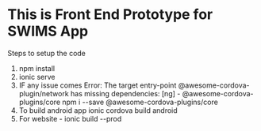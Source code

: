 # This is Front End Prototype for SWIMS App

Steps to setup the code

1. npm install
2. ionic serve
3. IF any issue comes Error: The target entry-point @awesome-cordova-plugin/network has missing dependencies: [ng] - @awesome-cordova-plugins/core
   npm i --save @awesome-cordova-plugins/core
4. To build android app
   ionic cordova build android
5. For website - ionic build --prod
